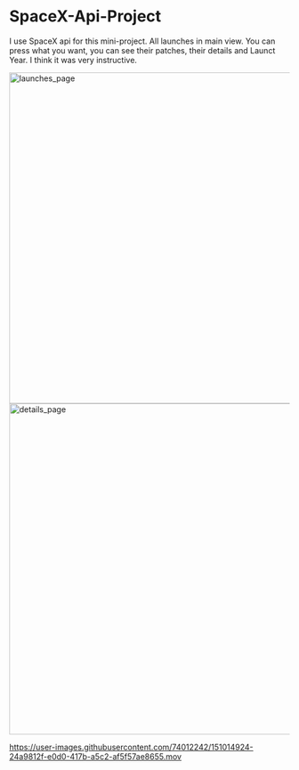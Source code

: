 # SpaceX-Api-Project
I use SpaceX api for this mini-project. All launches in main view. 
You can press what you want, you can see their patches,
their details and Launct Year. I think it was very instructive. 


<img width="595" alt="launches_page" src="https://user-images.githubusercontent.com/74012242/151014887-98396ed5-2ed8-4f6e-9c2f-a39bd623b61d.png">
<img width="595" alt="details_page" src="https://user-images.githubusercontent.com/74012242/151014910-bfb01a5e-90b4-4ce4-ab74-c98eaa02258e.png">


https://user-images.githubusercontent.com/74012242/151014924-24a9812f-e0d0-417b-a5c2-af5f57ae8655.mov

